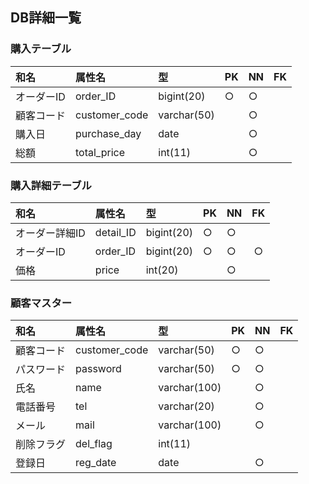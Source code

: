 ## DB詳細一覧   

### 購入テーブル
|和名|属性名|型|PK|NN|FK|
|:---|:---|:---|:---|:---|:---:|
|オーダーID|order_ID|bigint(20)|○|○||
|顧客コード|customer_code|varchar(50)||○||
|購入日|purchase_day|date||○||
|総額|total_price|int(11)||○||

### 購入詳細テーブル
|和名|属性名|型|PK|NN|FK|
|:---|:---|:---|:---|:---|:---:|
|オーダー詳細ID|detail_ID|bigint(20)|○|○||
|オーダーID|order_ID|bigint(20)|○|○|○|
|価格|price|int(20)||○||

### 顧客マスター
|和名|属性名|型|PK|NN|FK|
|:---|:---|:---|:---|:---|:---:|
|顧客コード|customer_code|varchar(50)|○|○||
|パスワード|password|varchar(50)|○|○||
|氏名|name|varchar(100)||○||
|電話番号|tel|varchar(20)||○||
|メール|mail|varchar(100)||○||
|削除フラグ|del_flag|int(11)||||
|登録日|reg_date|date||○||

